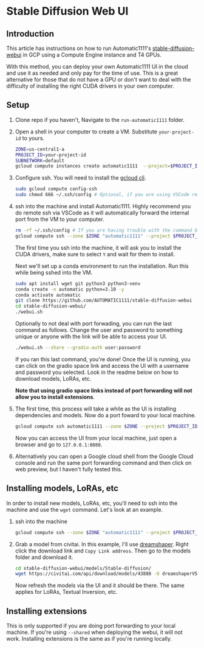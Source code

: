 # Stable Diffusion Web UI

## Introduction

This article has instructions on how to run Automatic1111's [stable-diffusion-webui](https://github.com/AUTOMATIC1111/stable-diffusion-webui) in GCP using a Compute Engine instance and T4 GPUs. 

With this method, you can deploy your own Automatic1111 UI in the cloud and use it as needed and only pay for the time of use. This is a great alternative for those that do not have a GPU or don't want to deal with the difficulty of installing the right CUDA drivers in your own computer.

## Setup

1. Clone repo if you haven't, Navigate to the `run-automatic1111` folder.
1. Open a shell in your computer to create a VM. Substitute `your-project-id` to yours.

    ```bash
    ZONE=us-central1-a
    PROJECT_ID=your-project-id
    SUBNETWORK=default
    gcloud compute instances create automatic1111  --project=$PROJECT_ID --zone=$ZONE --machine-type=n1-highmem-4 --network-interface=network-tier=PREMIUM,subnet=$SUBNETWORK --maintenance-policy=TERMINATE --scopes=https://www.googleapis.com/auth/devstorage.read_only,https://www.googleapis.com/auth/logging.write,https://www.googleapis.com/auth/monitoring.write,https://www.googleapis.com/auth/servicecontrol,https://www.googleapis.com/auth/service.management.readonly,https://www.googleapis.com/auth/trace.append --accelerator=count=1,type=nvidia-tesla-t4 --tags=http-server,https-server --create-disk=auto-delete=yes,boot=yes,device-name=instance-1,image=projects/ml-images/global/images/c0-deeplearning-common-cu113-v20230501-debian-10,mode=rw,size=500,type=projects/ldm-project/zones/$ZONE/diskTypes/pd-standard --no-shielded-secure-boot --shielded-vtpm --shielded-integrity-monitoring --reservation-affinity=any
    ```

1. Configure ssh. You will need to install the [gcloud cli](https://cloud.google.com/sdk/docs/install).

    ```bash
    sudo gcloud compute config-ssh
    sudo chmod 666 ~/.ssh/config # Optional, if you are using VSCode remote extension, this might be needed
    ```

1. ssh into the machine and install Automatic1111. Highly recommend you do remote ssh via VSCode as it will automatically forward the internal port from the VM to your computer.

    ```bash
    rm -rf ~/.ssh/config # If you are having trouble with the command below
    gcloud compute ssh --zone $ZONE "automatic1111" --project $PROJECT_ID
    ```
    The first time you ssh into the machine, it will ask you to install the CUDA drivers, make sure to select `Y` and wait for them to install.

    Next we'll set up a conda environment to run the installation. Run this while being sshed into the VM.

    ```bash
    sudo apt install wget git python3 python3-venv
    conda create -n automatic python=3.10 -y
    conda activate automatic
    git clone https://github.com/AUTOMATIC1111/stable-diffusion-webui
    cd stable-diffusion-webui/
    ./webui.sh
    ```

    Optionally to not deal with port forwading, you can run the last command as follows. Change the user and password to something unique or anyone with the link will be able to access your UI.

    ```bash
    ./webui.sh --share --gradio-auth user:password
    ```

    If you ran this last command, you're done! Once the UI is running, you can click on the gradio space link and access the UI with a username and password you selected. Look in the readme below on how to download models, LoRAs, etc.
    
    **Note that using gradio space links instead of port forwarding will not allow you to install extensions**.

1. The first time, this process will take a while as the UI is installing dependencies and models. Now do a port foward to your local machine.

    ```bash
    gcloud compute ssh automatic1111 --zone $ZONE --project $PROJECT_ID -- -L 8080:localhost:7860
    ```

    Now you can access the UI from your local machine, just open a browser and go to `127.0.0.1:8080`. 

1. Alternatively you can open a Google cloud shell from the Google Cloud console and run the same port forwarding command and then click on web preview, but I haven't fully tested this.

## Installing models, LoRAs, etc

In order to install new models, LoRAs, etc, you'll need to ssh into the machine and use the `wget` command. Let's look at an example.

1. ssh into the machine

    ```bash
    gcloud compute ssh --zone $ZONE "automatic1111" --project $PROJECT_ID
    ```

1. Grab a model from civitai. In this example, I'll use [dreamshaper](https://civitai.com/models/4384/dreamshaper). Right click the download link and `Copy Link address`. Then go to the models folder and download it.

    ```bash
    cd stable-diffusion-webui/models/Stable-diffusion/
    wget https://civitai.com/api/download/models/43888 -O dreamshaperV5.safetensors
    ```

    Now refresh the models via the UI and it should be there. The same applies for LoRAs, Textual Inversion, etc.

## Installing extensions

This is only supported if you are doing port forwarding to your local machine. If you're using `--shared` when deploying the webui, it will not work. Installing extensions is the same as if you're running locally.